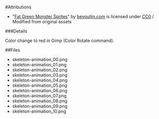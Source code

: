 #Attributions

 - "[Fat Green Monster Sprites](https://opengameart.org/content/fat-green-monster-sprites)" by [bevouliin.com](https://opengameart.org/users/bevouliincom) is licensed under [CC0](https://creativecommons.org/publicdomain/zero/1.0/) / Modified from original assets

###Details

Color change to red in Gimp (Color Rotate command).

##Files

 - skeleton-animation_00.png
 - skeleton-animation_01.png
 - skeleton-animation_02.png
 - skeleton-animation_03.png
 - skeleton-animation_04.png
 - skeleton-animation_05.png
 - skeleton-animation_06.png
 - skeleton-animation_07.png
 - skeleton-animation_08.png
 - skeleton-animation_09.png
 - skeleton-animation_10.png